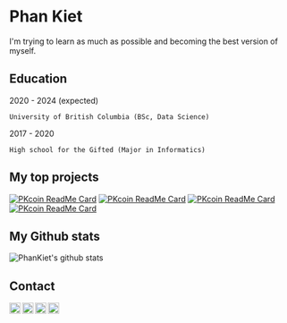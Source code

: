 Phan Kiet
=========

I'm trying to learn as much as possible and becoming the best version of myself.

Education
---------
2020 - 2024 (expected)

	University of British Columbia (BSc, Data Science)

2017 - 2020

	High school for the Gifted (Major in Informatics)

My top projects
---------------
[![PKcoin ReadMe Card](https://github-readme-stats.vercel.app/api/pin/?username=ketphan02&repo=Introduce-to-Github&theme=graywhite)](https://github.com/anuraghazra/github-readme-stats)
[![PKcoin ReadMe Card](https://github-readme-stats.vercel.app/api/pin/?username=ketphan02&repo=PKcoin-full-version&theme=graywhite)](https://github.com/anuraghazra/github-readme-stats)
[![PKcoin ReadMe Card](https://github-readme-stats.vercel.app/api/pin/?username=ketphan02&repo=chatbot-ubc&theme=graywhite)](https://github.com/anuraghazra/github-readme-stats)
[![PKcoin ReadMe Card](https://github-readme-stats.vercel.app/api/pin/?username=ketphan02&repo=bot-nksc&theme=graywhite)](https://github.com/anuraghazra/github-readme-stats)

My Github stats
---------------
![PhanKiet's github stats](https://github-readme-stats.vercel.app/api?username=ketphan02&?count_private=true&show_icons=true&theme=graywhite)

Contact
-------
<a href="https://github.com/ketphan02">
	<img width="20" align="left"
		 alt="My GitHub profile"
		 src="https://cdn.jsdelivr.net/npm/simple-icons@v3/icons/github.svg">
</a>

<a href="https://www.linkedin.com/in/phan-kiet-72916b147/">
	<img width="20" align="left"
		 alt="My LinkedIn profile"
		 src="https://cdn.jsdelivr.net/npm/simple-icons@v3/icons/linkedin.svg">
</a>

<a href="mailto:tuankiet.phannguyen@gmail.com">
	<img width="20" align="left"
		 alt="My Gmail"
		 src="https://cdn.jsdelivr.net/npm/simple-icons@v3/icons/gmail.svg">
</a>

<a href="mailto:tuankietvn@outlook.com">
	<img width="20" align="left"
		 alt="My Outlook"
		 src="https://cdn.jsdelivr.net/npm/simple-icons@v3/icons/microsoftoutlook.svg">
</a>
